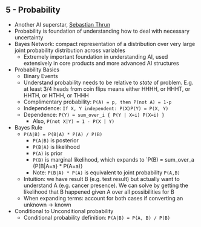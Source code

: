 ## 5 - Probability

- Another AI superstar, [Sebastian Thrun](http://robots.stanford.edu/personal.html)
- Probability is foundation of understanding how to deal with necessary uncertainty
- Bayes Network: compact representation of a distribution over very large joint probability distribution across variables
    - Extremely important foundation in understanding AI, used extensively in core products and more advanced AI structures
- Probability Basics
    - Binary Events
    - Understand probability needs to be relative to *state* of problem. E.g. at least 3/4 heads from coin flips means either HHHH, or HHHT, or HHTH, or HTHH, or THHH
    - Complimentary probability: `P(A) = p, then P(not A) = 1-p`
    - Independence: `If X, Y independent: P(X)P(Y) = P(X, Y)`
    - Dependence: `P(Y) = sum_over_i { P(Y | X=i) P(X=i) }`
        - Also, `P(not X|Y) = 1 - P(X | Y)`
- Bayes Rule
    - `P(A|B) = P(B|A) * P(A) / P(B)`
        - `P(A|B)` is posterior
        - `P(B|A)` is likelihood
        - `P(A)` is prior
        - `P(B)` is marginal likelihood, which expands to `P(B) = sum\_over\_a {P(B|A=a} * P(A=a)}
        - Note: `P(B|A) * P(A)` is equivalent to joint probability `P(A,B)`
    - Intuition: we have result B (e.g. test result) but actually want to understand A (e.g. cancer presence). We can solve by getting the likelihood that B happened given A over all possibilities for B
    - When expanding terms: account for both cases if converting an unknown -> known
- Conditional to Unconditional probability
    - Conditional probability definition: `P(A|B) = P(A, B) / P(B)`

